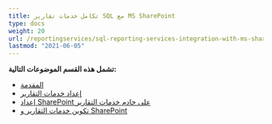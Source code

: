 ```yaml
---
title: تكامل خدمات تقارير SQL مع MS SharePoint
type: docs
weight: 20
url: /reportingservices/sql-reporting-services-integration-with-ms-sharepoint/
lastmod: "2021-06-05"
---
```


**تشمل هذه القسم الموضوعات التالية:**

- [المقدمة](/pdf/reportingservices/introduction/)
- [إعداد خدمات التقارير](/pdf/reportingservices/setting-up-reporting-services/)
- [إعداد SharePoint على خادم خدمات التقارير](/pdf/reportingservices/setting-up-sharepoint-on-reporting-services-server/)
- [تكوين خدمات التقارير و SharePoint](/pdf/reportingservices/reporting-services-and-sharepoint-configuration/)